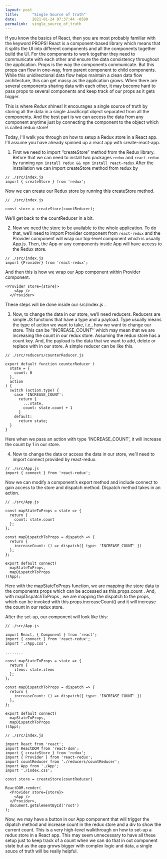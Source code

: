 ```yaml
---
layout: post
title:      "Single Source of truth"
date:       2021-01-24 07:37:44 -0500
permalink:  single_source_of_truth
---
```



If you know the basics of React, then you are most probably familiar with the keyword PROPS! React is a component-based library which means that it splits the UI into different components and all the components together build the UI. For the components to work together they need to communicate with each other and ensure the data consistency throughout the application. Props is the way the components communicate. But this props can flow in one-way, from parent component to child components. While this unidirectional data flow helps maintain a clean data flow architecture, this can get massy as the application grows. When there are several components sharing data with each other, it may become hard to pass props to several components and keep track of our props as it gets bigger.

This is where *Redux* shines! It encourages a single source of truth by storing all the data in a single JavaScript object separated from all the components. And the best part is we can access the data from any component anytime just by connecting the component to the object which is called redux store! 

Today, I'll walk you through on how to setup a Redux store in a React app. I'll assume you have already spinned up a react app with create-react-app. 


1.	First we need to import ‘’createStore” method from the Redux library.  Before that we can need to install two packages `redux` and `react-redux` by running 
`npm install redux && npm install react-redux`
After the installation we can import createStore method from redux by

```
// ./src/index.js
import { createStore } from 'redux';
```

Now we can create our Redux store by running this createStore method.

```
// ./src/index.js

const store = createStore(countReducer);
```

We’ll get back to the countReducer in a bit. 

2.	Now we need the store to be available to the whole application. To do that, we’ll need to import Provider component from `react-redux` and the Provider component will wrap our top-level component which is usually App.js. Then, the App or any components inside App will have access to the Redux store.

```
// ./src/index.js
import {Provider} from 'react-redux';
```

And then this is how we wrap our App component within Provider component.

```
<Provider store={store}>
    <App />
  </Provider>
```

These steps will be done inside our src/index.js . 

3.	Now, to change the data in our store, we’ll need reducers. Reducers are simple JS functions that have a type and a payload. Type usually means the type of action we want to take, i.e., how we want to change our store. This can be “INCREASE_COUNT’’ which may mean that we are increasing the count in our redux store. Assuming the redux store has a count key.   And, the payload is the data that we want to add, delete or replace with in our store. A simple reducer can be like this.

```
// ./src/reducers/counterReducer.js
 
export default function counterReducer (
  state = {
    count: 0
  },
  action
) {
  switch (action.type) {
    case 'INCREASE_COUNT':
      return {
        ...state,
        count: state.count + 1 
      }
    default:
      return state;
  }
}
```

Here when we pass an action with type 'INCREASE_COUNT', it will increase the count by 1 in our store. 

4.	Now to change the data or access the data in our store, we’ll need to import connect provided by react-redux.

```
// ./src/App.js
import { connect } from 'react-redux';
```

Now we can modify a component’s export method and include connect to gain access to the store and dispatch method. Dispatch method takes in an action.

```
// ./src/App.js

const mapStateToProps = state => {
  return {
    count: state.count
  };
};
 
const mapDispatchToProps = dispatch => {
  return {
    increaseCount: () => dispatch({ type: 'INCREASE_COUNT' })
  };
};
 
export default connect(
  mapStateToProps,
  mapDispatchToProps
)(App);
```

Here with the mapStateToProps function, we are mapping the store data to the components props which can be accessed as this.props.count . And, with mapDispatchToProps , we are mapping the dispatch to the props, which can be invoked with this.props.increaseCount() and it will increase the count in our redux store.

After the set-up, our component will look like this:

```
// ./src/App.js
 
import React, { Component } from 'react';
import { connect } from 'react-redux';
import './App.css';
 
........
 
const mapStateToProps = state => {
  return {
    items: state.items
  };
};
 
const mapDispatchToProps = dispatch => {
  return {
    increaseCount: () => dispatch({ type: 'INCREASE_COUNT' })
  };
};
 
export default connect(
  mapStateToProps,
  mapDispatchToProps
)(App);
```


```
// ./src/index.js
 
import React from 'react';
import ReactDOM from 'react-dom';
import { createStore } from 'redux';
import { Provider } from 'react-redux';
import countReducer from './reducers/countReducer';
import App from './App';
import './index.css';
 
const store = createStore(countReducer)
 
ReactDOM.render(
  <Provider store={store}>
    <App />
  </Provider>,
  document.getElementById('root')
);
```


Now, we may have a button in our App component that will trigger the dipatch method and increase count in the redux store and a div to show the current count. This is a very high-level walkthrough on how to set-up a redux store in a React app. This may seem unnecessary to have all these setup just to keep track of a count when we can do that in out component state but as the app grows bigger with complex logic and data, a single souce of truth will be really helpful. 
 


